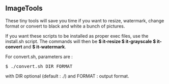 <h2>ImageTools</h2>
<p>These tiny tools will save you time if you want to resize, watermark, change format or convert to black and white a bunch of pictures.</p> 

<p>If you want these scripts to be installed as proper exec files, use the install.sh script. The commands will then be <b>$ it-resize $ it-grayscale $ it-convert </b> and <b>$ it-watermark</b>.</p> 

<p>For convert.sh, parameters are : <pre>$ ./convert.sh DIR FORMAT</pre> with DIR optional (default : ./) and FORMAT : output format.</p>



